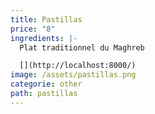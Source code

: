 ```yaml
---
title: Pastillas
price: "8"
ingredients: |-
  Plat traditionnel du Maghreb

  [](http://localhost:8000/)
image: /assets/pastillas.png
categorie: other
path: pastillas
---
```

